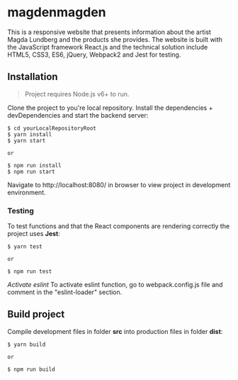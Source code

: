 # magdenmagden
This is a responsive website that presents information about the artist Magda Lundberg and the products she provides. The website is built with the JavaScript framework React.js and the technical solution include HTML5, CSS3, ES6, jQuery, Webpack2 and Jest for testing.

## Installation
> Project requires Node.js v6+ to run.

Clone the project to you're local repository. Install the dependencies + devDependencies and start the backend server:
```
$ cd yourLocalRepositoryRoot
$ yarn install
$ yarn start

or

$ npm run install
$ npm run start
```

Navigate to http://localhost:8080/ in browser to view project in development environment.

### Testing 
To test functions and that the React components are rendering correctly the project uses **Jest**:

```
$ yarn test

or

$ npm run test
```
*Activate eslint*
To activate eslint function, go to webpack.config.js file and comment in the "eslint-loader" section.

## Build project
Compile development files in folder **src** into production files in folder **dist**:
```
$ yarn build

or

$ npm run build
```

